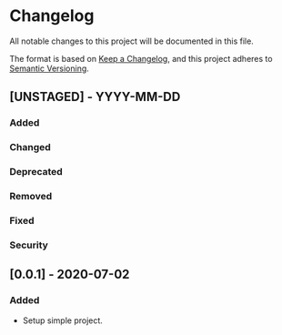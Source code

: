 # Changelog
All notable changes to this project will be documented in this file.

The format is based on [Keep a Changelog](https://keepachangelog.com/en/1.0.0/),
and this project adheres to [Semantic Versioning](https://semver.org/spec/v2.0.0.html).

## [UNSTAGED] - YYYY-MM-DD
### Added
### Changed
### Deprecated
### Removed
### Fixed
### Security

## [0.0.1] - 2020-07-02
### Added
- Setup simple project.
